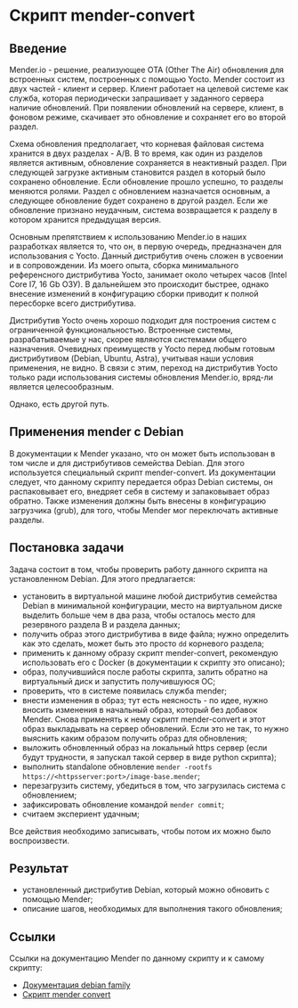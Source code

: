 # Скрипт mender-convert

## Введение

Mender.io - решение, реализующее OTA (Other The Air) обновления для встроенных систем, построенных с помощью Yocto. Mender состоит из двух частей - клиент и сервер. Клиент работает на целевой системе как служба, которая периодически запрашивает у заданного сервера наличие обновлений. При появлении обновлений на сервере, клиент, в фоновом режиме, скачивает это обновление и сохраняет его во второй раздел.

Схема обновления предполагает, что корневая файловая система хранится в двух разделах - A/B. В то время, как один из разделов является активным, обновление сохраняется в неактивный раздел. При следующей загрузке активным становится раздел в который было сохранено обновление. Если обновление прошло успешно, то разделы меняются ролями. Раздел с обновлением назначается основным, а следующее обновление будет сохранено в другой раздел. Если же обновление признано неудачным, система возвращается к разделу в котором хранится предыдущая версия.

Основным препятствием к использованию Mender.io в наших разработках является то, что он, в первую очередь, предназначен для использования с Yocto. Данный дистрибутив очень сложен в усвоении и в сопровождении. Из моего опыта, сборка минимального референсного дистрибутива Yocto, занимает около четырех часов (Intel Core I7, 16 Gb ОЗУ). В дальнейшем это происходит быстрее, однако внесение изменений в конфигурацию сборки приводит к полной пересборке всего дистрибутива.

Дистрибутив Yocto очень хорошо подходит для построения систем с ограниченной функциональностью. Встроенные системы, разрабатываемые у нас, скорее являются системами общего назначения. Очевидных преимуществ у Yocto перед любым готовым дистрибутивом (Debian, Ubuntu, Astra), учитывая наши условия применения, не видно. В связи с этим, переход на дистрибутив Yocto только ради использования системы обновления Mender.io, вряд-ли является целесообразным.

Однако, есть другой путь.

## Применения mender с Debian

В документации к Mender указано, что он может быть использован в том числе и для дистрибутивов семейства Debian. Для этого используется специальный скрипт mender-convert. Из документации следует, что данному скрипту передается образ Debian системы, он распаковывает его, внедряет себя в систему и запаковывает образ обратно. Также изменения должны быть внесены в конфигурацию загрузчика (grub), для того, чтобы Mender мог переключать активные разделы.

## Постановка задачи

Задача состоит в том, чтобы проверить работу данного скрипта на установленном Debian. Для этого предлагается:

* установить в виртуальной машине любой дистрибутив семейства Debian в минимальной конфигурации, место на виртуальном диске выделить больше чем в два раза, чтобы осталось место для резервного раздела B и раздела данных;
* получить образ этого дистрибутива в виде файла; нужно определить как это сделать, может быть это просто `dd` корневого раздела;
* применить к данному образу скрипт mender-convert, рекомендую использовать его с Docker (в документации к скрипту это описано);
* образ, получившийся после работы скрипта, залить обратно на виртуальный диск и запустить получившуюся ОС;
* проверить, что в системе появилась служба mender;
* внести изменения в образ; тут есть неясность - по идее, нужно вносить изменения в начальный образ, который без добавок Mender. Снова применять к нему скрипт mender-convert и этот образ выкладывать на сервер обновлений. Если это не так, то нужно выяснить каким образом получить образ для обновления;
* выложить обновленный образ на локальный https сервер (если будут трудности, я запускал такой сервер в виде python скрипта);
* выполнить standalone обновление `mender -rootfs https://<httpsserver:port>/image-base.mender`;
* перезагрузить систему, убедиться в том, что загрузилась система с обновлением;
* зафиксировать обновление командой `mender commit`;
* считаем экспериент удачным;

Все действия необходимо записывать, чтобы потом их можно было воспроизвести.

## Результат

* установленный дистрибутив Debian, который можно обновить с помощью Mender;
* описание шагов, необходимых для выполнения такого обновления;

## Ссылки

Ссылки на документацию Mender по данному скрипту и к самому скрипту:

* [Документация debian family](https://docs.mender.io/2.3/devices/debian-family)
* [Скрипт mender convert](https://github.com/mendersoftware/mender-convert)

